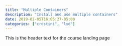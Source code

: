 ```yaml
---
title: "Multiple Containers"
description: "Install and use multiple containers"
date: 2019-02-05T16:05:27-05:00
categories: ["crostini", "lxd"]
---
```


This is the header text for the course landing page